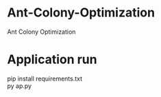 # Ant-Colony-Optimization
Ant Colony Optimization

# Application run
pip install requirements.txt <br>
py ap.py
